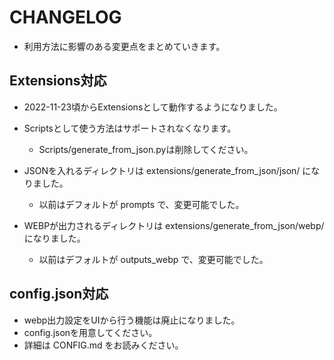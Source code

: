 # CHANGELOG

- 利用方法に影響のある変更点をまとめていきます。

## Extensions対応

- 2022-11-23頃からExtensionsとして動作するようになりました。

- Scriptsとして使う方法はサポートされなくなります。
  - Scripts/generate_from_json.pyは削除してください。

- JSONを入れるディレクトリは extensions/generate_from_json/json/ になりました。
  - 以前はデフォルトが prompts で、変更可能でした。

- WEBPが出力されるディレクトリは extensions/generate_from_json/webp/ になりました。
  - 以前はデフォルトが outputs_webp で、変更可能でした。

## config.json対応

- webp出力設定をUIから行う機能は廃止になりました。
- config.jsonを用意してください。
- 詳細は CONFIG.md をお読みください。
